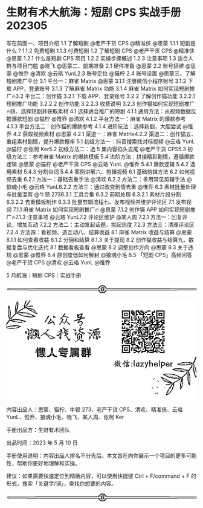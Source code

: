 # 生财有术大航海：短剧 CPS 实战手册 202305

写在前面一、项目介绍 1.1 了解短剧 @老严干货 CPS @精准侠 @思蒙 1.1.1 短剧是什么？1.1.2 免费短剧 1.1.3 付费短剧 1.2 了解短剧 CPS @老严干货 CPS @精准侠 @思蒙 1.2.1 什么是短剧 CPS 项目 1.2.2 实操步骤概述 1.2.3 注意事项 1.3 适合人群与项目门槛 @晓飞 @思蒙二、前期准备 2.1 硬件准备 @思蒙 2.2 账号搭建 @思蒙 @惟乔 @清欢 @云珞 YunL2.3 账号定位 @猫柠 2.4 账号设置 @思蒙三、了解短剧推广平台 3.1 平台一：麻雀 Matrix @思蒙 3.1.1 注册微信小程序账号 3.1.2 下载 APP，登录账号 3.1.3 了解麻雀 Matrix 功能 3.1.4 麻雀 Matrix 如何实现短剧推广🔥3.2 平台二：创作猫 3.2.1 下载 APP，登录账号 3.2.2 了解创作猫功能 3.2.2.1 短剧推广功能 3.2.2.2 创作功能 3.2.2.3 收费说明 3.2.3 创作猫如何实现短剧推广🔥四、选择短剧并获取素材 4.1 选择适合推广的短剧 4.1.1 通用方法：从视频数据反推爆款短剧 @猫柠 @惟乔 @清欢 4.1.2 平台方法一：麻雀 Matrix 的爆款参考 4.1.3 平台方法二：创作猫的爆款参考 4.1.4 进阶玩法：选择新剧，大胆尝试 @惟乔 4.2 获取视频素材 @思蒙 4.2.1 渠道一：麻雀 Matrix4.2.2 渠道二：创作猫五、重组素材剧情，提升爆款概率 5.1 初级方法一：抖音搜索找对标视频 @云珞 YunL @猫柠 @张柯 Ker5.2 初级方法二：选 5 集内容掐头去尾 @老严干货 CPS5.3 初级方法三：参考麻雀 Matrix 的爆款模板 5.4 进阶方法：拼接精彩剧情，遵循爆款逻辑 @思蒙 @猫柠 @老严干货 CPS @云珞 YunL @惟乔 5.4.1 爆款逻辑 5.4.2 选用素材 5.4.3 分割台词 5.4.4 案例讲解六、剪辑视频 6.1 基础剪辑方法 6.2 如何视频去重 6.2.1 方法一：基础去重手法 @清欢 6.2.2 方法二：多用常见剪辑手法 @狼魂小毛 @云珞 YunL6.2.2 方法三：通过改变剧情去重 @惟乔 6.3 素材批量处理与批量混剪 @牛顿 2736.3.1 工具合集 6.3.2 前期处理 6.3.2.1 素材片段分割 6.3.2.2 去重模板制作 6.3.3 批量剪辑流程七、发布视频并维护评论区 7.1 发布视频 7.1.1 麻雀 Matrix 如何实现短剧推广🔥 @思蒙 7.1.2 创作猫 APP 如何实现短剧推广🔥7.1.3 注意事项 @云珞 YunL7.2 评论区维护 @某人周 7.2.1 方法一：回复评论，增加互动 7.2.2 方法二：主动发起话题，挑起热度 7.2.3 方法三：清理评论区 7.2.4 方法四：看视频、造互动八、结算收益 8.1 麻雀 Matrix 收益与结算 @思蒙 8.1.1 如何查看收益 8.1.2 分佣和结算 8.1.3 关于提现 8.2 创作猫收益与结算九、数据复盘与优化迭代 8.1 数据看板查看 @思蒙 8.2 调整创作方向 @思蒙 8.3 关于违规 @思蒙 @惟乔 8.4 原创度低如何解封 @狼魂小毛 8.5 「短剧 CPS」高频问答 @老严干货 CPS @清欢 @云珞 YunL @惟乔

5 月航海｜短剧 CPS｜实战手册

![](img/e3f2879ffbe01683a4abd019b77011d8.png)

![](img/63bed242011514271e10d8beee809070.png)

内容出品人：思蒙、猫柠、牛顿 273、老严干货 CPS、清欢、精准侠、云珞 YunL、惟乔、狼魂小毛、晓飞、某人周、张柯 Ker

手册出品方：生财有术团队

出品时间：2023 年 5 月 10 日

手册使用说明：内容出品人排名不分先后。本文旨在向你展示一个项目的更多可能性，帮助你更好地理解和实操。

建议：如果需要快速定位到精确内容，可以使用快捷键 Ctrl + F/command + F 的形式，搜索「关键字/词」，查找你想要的内容。

![](img/e9fa16bfd23a7d4fcc4c16b99b858fc7.png)